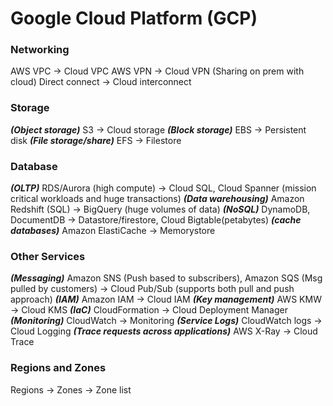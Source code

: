 # Google Cloud Platform (GCP)

### Networking  
AWS VPC -> Cloud VPC
AWS VPN -> Cloud VPN (Sharing on prem with cloud)
Direct connect -> Cloud interconnect

### Storage  
__*(Object storage)*__ S3 -> Cloud storage 
__*(Block storage)*__  EBS -> Persistent disk
__*(File storage/share)*__  EFS -> Filestore

### Database  
__*(OLTP)*__  RDS/Aurora (high compute) -> Cloud SQL, Cloud Spanner (mission critical workloads and huge transactions)
__*(Data warehousing)*__  Amazon Redshift (SQL) -> BigQuery (huge volumes of data)
__*(NoSQL)*__  DynamoDB, DocumentDB -> Datastore/firestore, Cloud Bigtable(petabytes)
__*(cache databases)*__  Amazon ElastiCache -> Memorystore

### Other Services  
__*(Messaging)*__  Amazon SNS (Push based to subscribers), Amazon SQS (Msg pulled by customers) -> Cloud Pub/Sub (supports both pull and push approach)
__*(IAM)*__  Amazon IAM -> Cloud IAM
__*(Key management)*__  AWS KMW -> Cloud KMS
__*(IaC)*__  CloudFormation -> Cloud Deployment Manager
__*(Monitoring)*__  CloudWatch -> Monitoring
__*(Service Logs)*__  CloudWatch logs -> Cloud Logging
__*(Trace requests across applications)*__  AWS X-Ray -> Cloud Trace

### Regions and Zones
Regions -> Zones -> Zone list
